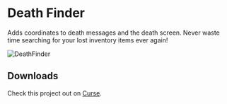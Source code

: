 # Death Finder
Adds coordinates to death messages and the death screen. Never waste time searching for your lost inventory items ever again!

![DeathFinder](https://i.imgur.com/s4doawb.png)

## Downloads
Check this project out on [Curse](https://minecraft.curseforge.com/projects/death-finder).
